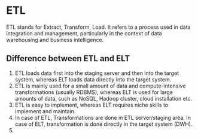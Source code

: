 # ETL
ETL stands for Extract, Transform, Load. It refers to a process used in data integration and management, particularly in the context of data warehousing and business intelligence.

## Difference between ETL and ELT
1. ETL loads data first into the staging server and then into the target system, whereas ELT loads data directly into the target system.
2. ETL is mainly used for a small amount of data and compute-intensive transformations (usually RDBMS), whereas ELT is used for large amounts of data, such as NoSQL, Hadoop cluster, cloud installation etc.
3. ETL is easy to implement, whereas ELT requires niche skills to implement and maintain.
4. In case of ETL, Transformations are done in ETL server/staging area. In case of ELT, transformation is done directly in the target system (DWH).
5. 
<!--stackedit_data:
eyJoaXN0b3J5IjpbMjA0ODkwNzEwMiwtODIzMjMzMjcwLC0xOT
kwNzQzNDkwLC00Njc3MTI2NjQsLTI5NDgzOTQ2Nyw3MzA5OTgx
MTZdfQ==
-->